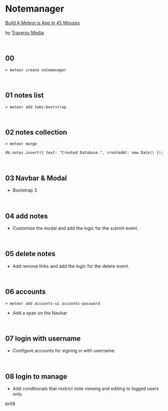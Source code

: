 # Notemanager
[Build A Meteor.js App In 45 Minutes](https://www.youtube.com/watch?v=9494-2E4riQ)

by [Traversy Media](https://www.youtube.com/channel/UC29ju8bIPH5as8OGnQzwJyA)

&nbsp;
## 00

```
> meteor create notemanager
```



&nbsp;
## 01 notes list

```
> meteor add twbs:bootstrap
```

&nbsp;
## 02 notes collection

```
> meteor mongo
```
```
db.notes.insert({ text: "Created Database.", createdAt: new Date() });
```

&nbsp;
## 03 Navbar & Modal

* Bootstrap 3

&nbsp;
## 04 add notes

* Customize the modal and add the logic for the submit event.


&nbsp;
## 05 delete notes

* Add remove links and add the logic for the delete event.


&nbsp;
## 06 accounts

```
> meteor add accounts-ui accounts-password
```

* Add a span on the Navbar


&nbsp;
## 07 login with username

* Configure accounts for signing in with username.

&nbsp;
## 08 login to manage

* Add conditionals that restrict note viewing and editing to logged users only.

br08
